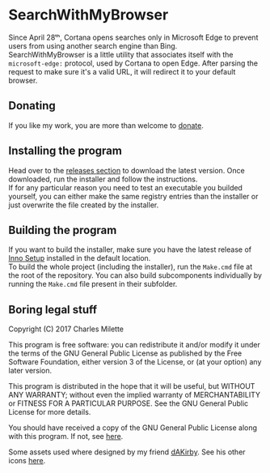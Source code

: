 ﻿# SearchWithMyBrowser

Since April 28ᵗʰ, Cortana opens searches only in Microsoft Edge to prevent users from using another search engine than Bing.  
SearchWithMyBrowser is a little utility that associates itself with the `microsoft-edge:` protocol, used by Cortana to open Edge. After parsing the request to make sure it's a valid URL, it will redirect it to your default browser.

## Donating

If you like my work, you are more than welcome to [donate](https://PayPal.me/CharlesMilette).

## Installing the program

Head over to the [releases section](https://github.com/charlesmilette/SearchWithMyBrowser/releases) to download the latest version. Once downloaded, run the installer and follow the instructions.  
If for any particular reason you need to test an executable you builded yourself, you can either make the same registry entries than the installer or just overwrite the file created by the installer.

## Building the program

If you want to build the installer, make sure you have the latest release of [Inno Setup](http://www.jrsoftware.org/isinfo.php) installed in the default location.  
To build the whole project (including the installer), run the `Make.cmd` file at the root of the repository. You can also build subcomponents individually by running the `Make.cmd` file present in their subfolder.

## Boring legal stuff

Copyright (C) 2017  Charles Milette

This program is free software: you can redistribute it and/or modify it under the terms of the GNU General Public License as published by the Free Software Foundation, either version 3 of the License, or (at your option) any later version.

This program is distributed in the hope that it will be useful, but WITHOUT ANY WARRANTY; without even the implied warranty of MERCHANTABILITY or FITNESS FOR A PARTICULAR PURPOSE.  See the GNU General Public License for more details.

You should have received a copy of the GNU General Public License along with this program.  If not, see [here](http://www.gnu.org/licenses/).

Some assets used where designed by my friend [dAKirby](http://dakirby309.deviantart.com/). See his other icons [here](http://dakirby309.deviantart.com/art/Simply-Styled-Icon-Set-664-Icons-FREE-469662576).
